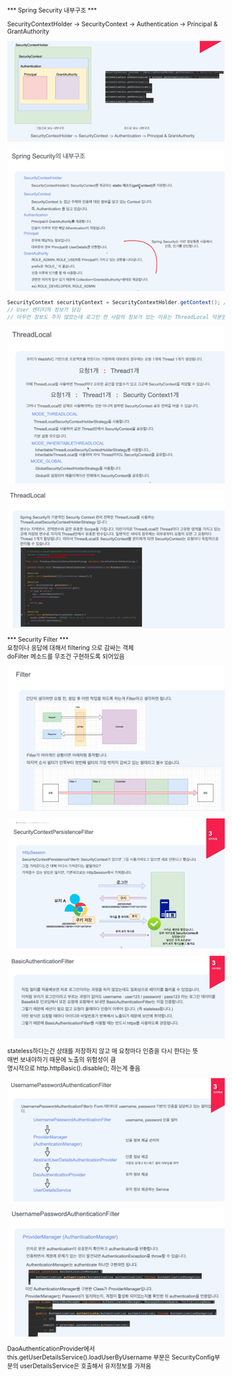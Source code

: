 *** Spring Security 내부구조 ***

SecurityContextHolder -> SecurityContext -> Authentication -> Principal & GrantAuthority

![img.png](z_img/img.png)

![img.png](z_img/img2.png)

```java
SecurityContext securityContext = SecurityContextHolder.getContext(); // 해보면 securityContext.authentication.principal에 로그인 한 유자 정보가 담김
// User 엔티티의 정보가 담김
// 아무런 정보도 주지 않았는데 로그인 한 사람의 정보가 있는 이유는 ThreadLocal 덕분임
```
![img.png](z_img/img3.png)

![img.png](z_img/img4.png)

*** Security Filter ***  
요청이나 응답에 대해서 filtering 으로 감싸는 객체  
doFilter 메소드를 무조건 구현하도록 되어있음  

![img.png](z_img/img5.png)

![img.png](z_img/img6.png)

![img.png](z_img/img7.png)

stateless하다는건 상태를 저장하지 않고 매 요청마다 인증을 다시 한다는 뜻  
매번 보내야하기 때문에 노출의 위험성이 큼  
명시적으로 http.httpBasic().disable(); 하는게 좋음

![img.png](z_img/img8.png)

![img.png](z_img/img9.png)

DaoAuthenticationProvider에서 this.getUserDetailsService().loadUserByUsername 부분은 SecurityConfig부분의 userDetailsService은 호출해서 유저정보를 가져옴